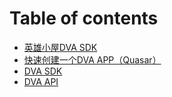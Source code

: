 # Table of contents

* [英雄小屋DVA SDK](README.md)
* [快速创建一个DVA APP（Quasar）](kuai-su-chuang-jian-yi-ge-dva-appquasar.md)
* [DVA SDK](dva-sdk.md)
* [DVA API](dva-api.md)
